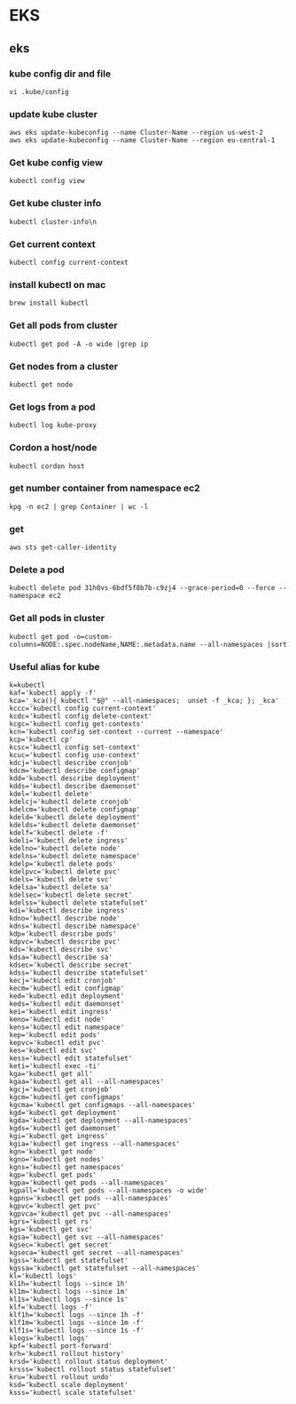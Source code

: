 # EKS
## eks

### kube config dir and file

	vi .kube/config

### update kube cluster

	aws eks update-kubeconfig --name Cluster-Name --region us-west-2
	aws eks update-kubeconfig --name Cluster-Name --region eu-central-1

### Get kube config view

	kubectl config view

### Get kube cluster info
	
	kubectl cluster-info\n

### Get current context

	kubectl config current-context

### install kubectl on mac

	brew install kubectl

### Get all pods from cluster

	kubectl get pod -A -o wide |grep ip

### Get nodes from a cluster

	kubectl get node

### Get logs from a pod

	kubectl log kube-proxy

### Cordon a host/node

	kubectl cordon host

### get number container from namespace ec2

	kpg -n ec2 | grep Container | wc -l

### get 
	aws sts get-caller-identity

### Delete a pod

	kubectl delete pod 31h0vs-6bdf5f8b7b-c9zj4 --grace-period=0 --force --namespace ec2

### Get all pods in cluster

	kubectl get pod -o=custom-columns=NODE:.spec.nodeName,NAME:.metadata.name --all-namespaces |sort

### Useful alias for kube

	k=kubectl
	kaf='kubectl apply -f'
	kca='_kca(){ kubectl "$@" --all-namespaces;  unset -f _kca; }; _kca'
	kccc='kubectl config current-context'
	kcdc='kubectl config delete-context'
	kcgc='kubectl config get-contexts'
	kcn='kubectl config set-context --current --namespace'
	kcp='kubectl cp'
	kcsc='kubectl config set-context'
	kcuc='kubectl config use-context'
	kdcj='kubectl describe cronjob'
	kdcm='kubectl describe configmap'
	kdd='kubectl describe deployment'
	kdds='kubectl describe daemonset'
	kdel='kubectl delete'
	kdelcj='kubectl delete cronjob'
	kdelcm='kubectl delete configmap'
	kdeld='kubectl delete deployment'
	kdelds='kubectl delete daemonset'
	kdelf='kubectl delete -f'
	kdeli='kubectl delete ingress'
	kdelno='kubectl delete node'
	kdelns='kubectl delete namespace'
	kdelp='kubectl delete pods'
	kdelpvc='kubectl delete pvc'
	kdels='kubectl delete svc'
	kdelsa='kubectl delete sa'
	kdelsec='kubectl delete secret'
	kdelss='kubectl delete statefulset'
	kdi='kubectl describe ingress'
	kdno='kubectl describe node'
	kdns='kubectl describe namespace'
	kdp='kubectl describe pods'
	kdpvc='kubectl describe pvc'
	kds='kubectl describe svc'
	kdsa='kubectl describe sa'
	kdsec='kubectl describe secret'
	kdss='kubectl describe statefulset'
	kecj='kubectl edit cronjob'
	kecm='kubectl edit configmap'
	ked='kubectl edit deployment'
	keds='kubectl edit daemonset'
	kei='kubectl edit ingress'
	keno='kubectl edit node'
	kens='kubectl edit namespace'
	kep='kubectl edit pods'
	kepvc='kubectl edit pvc'
	kes='kubectl edit svc'
	kess='kubectl edit statefulset'
	keti='kubectl exec -ti'
	kga='kubectl get all'
	kgaa='kubectl get all --all-namespaces'
	kgcj='kubectl get cronjob'
	kgcm='kubectl get configmaps'
	kgcma='kubectl get configmaps --all-namespaces'
	kgd='kubectl get deployment'
	kgda='kubectl get deployment --all-namespaces'
	kgds='kubectl get daemonset'
	kgi='kubectl get ingress'
	kgia='kubectl get ingress --all-namespaces'
	kgn='kubectl get node'
	kgno='kubectl get nodes'
	kgns='kubectl get namespaces'
	kgp='kubectl get pods'
	kgpa='kubectl get pods --all-namespaces'
	kgpall='kubectl get pods --all-namespaces -o wide'
	kgpns='kubectl get pods --all-namespaces'
	kgpvc='kubectl get pvc'
	kgpvca='kubectl get pvc --all-namespaces'
	kgrs='kubectl get rs'
	kgs='kubectl get svc'
	kgsa='kubectl get svc --all-namespaces'
	kgsec='kubectl get secret'
	kgseca='kubectl get secret --all-namespaces'
	kgss='kubectl get statefulset'
	kgssa='kubectl get statefulset --all-namespaces'
	kl='kubectl logs'
	kl1h='kubectl logs --since 1h'
	kl1m='kubectl logs --since 1m'
	kl1s='kubectl logs --since 1s'
	klf='kubectl logs -f'
	klf1h='kubectl logs --since 1h -f'
	klf1m='kubectl logs --since 1m -f'
	klf1s='kubectl logs --since 1s -f'
	klogs='kubectl logs'
	kpf='kubectl port-forward'
	krh='kubectl rollout history'
	krsd='kubectl rollout status deployment'
	krsss='kubectl rollout status statefulset'
	kru='kubectl rollout undo'
	ksd='kubectl scale deployment'
	ksss='kubectl scale statefulset'
